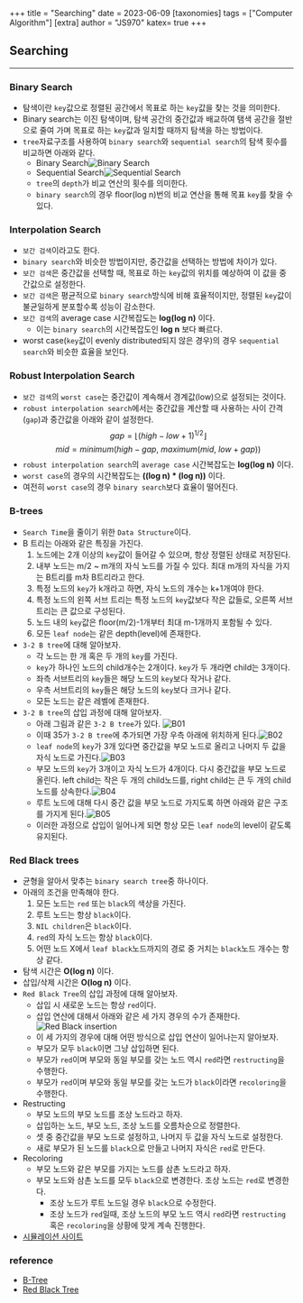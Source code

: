 +++
title = "Searching"
date = 2023-06-09
[taxonomies]
tags = ["Computer Algorithm"]
[extra]
author = "JS970"
katex= true
+++
## Searching
---
### Binary Search
- 탐색이란 `key`값으로 정렬된 공간에서 목표로 하는 `key`값을 찾는 것을 의미한다.
- Binary search는 이진 탐색이며, 탐색 공간의 중간값과 배교하여 탬색 공간을 절반으로 줄여 가며 목표로 하는 `key`값과 일치할 때까지 탐색을 하는 방법이다.
- `tree`자료구조를 사용하여 `binary search`와 `sequential search`의 탐색 횟수를 비교하면 아래와 같다.
	- Binary Search![Binary Search](/image/Algorithm/binarySearch.png)
	- Sequential Search![Sequential Search](/image/Algorithm/sequentialSearch.png)
	- `tree`의 `depth`가 비교 연산의 횟수를 의미한다.
	- `binary search`의 경우 floor(log n)번의 비교 연산을 통해 목표 `key`를 찾을 수 있다. 

### Interpolation Search
- `보간 검색`이라고도 한다.
- `binary search`와 비슷한 방법이지만, 중간값을 선택하는 방법에 차이가 있다.
- `보간 검색`은 중간값을 선택할 때, 목표로 하는 `key`값의 위치를 예상하여 이 값을 중간값으로 설정한다.
- `보간 검색`은 평균적으로 `binary search`방식에 비해 효율적이지만, 정렬된 `key`값이 불균일하게 분포할수록 성능이 감소한다.
- `보간 검색`의 average case 시간복잡도는 **log(log n)** 이다. 
	- 이는 `binary search`의 시간복잡도인 **log n** 보다 빠르다.
- worst case(`key`값이 evenly distributed되지 않은 경우)의 경우 `sequential search`와 비슷한 효율을 보인다.

### Robust Interpolation Search
- `보간 검색`의 `worst case`는 중간값이 계속해서 경계값(low)으로 설정되는 것이다.
- `robust interpolation search`에서는 중간값을 계산할 때 사용하는 사이 간격(`gap`)과 중간값을 아래와 같이 설정한다.$$gap = \lfloor(high - low+1)^{1/2}\rfloor$$$$mid = minimum(high-gap,\ maximum(mid,\ low+gap))$$
- `robust interpolation search`의 `average case` 시간복잡도는 **log(log n)** 이다.
- `worst case`의 경우의 시간복잡도는 **((log n) * (log n))** 이다.
- 여전히 `worst case`의 경우 `binary search`보다 효율이 떨어진다.

### B-trees
- `Search Time`을 줄이기 위한 `Data Structure`이다.
- B 트리는 아래와 같은 특징을 가진다.
	1. 노드에는 2개 이상의 `key`값이 들어갈 수 있으며, 항상 정렬된 상태로 저장된다.
	2. 내부 노드는 m/2 ~ m개의 자식 노드를 가질 수 있다. 최대 m개의 자식을 가지는 B트리를 m차 B트리라고 한다.
	3. 특정 노드의 `key`가 k개라고 하면, 자식 노드의 개수는 k+1개여야 한다.
	4. 특정 노드의 왼쪽 서브 트리는 특정 노드의 `key`값보다 작은 값들로, 오른쪽 서브 트리는 큰 값으로 구성된다.
	5. 노드 내의 `key`값은 floor(m/2)-1개부터 최대 m-1개까지 포함될 수 있다.
	6. 모든 `leaf node`는 같은 depth(level)에 존재한다.
- `3-2 B tree`에 대해 알아보자.
	- 각 노드는 한 개 혹은 두 개의 `key`를 가진다.
	- `key`가 하나인 노드의 child개수는 2개이다. `key`가 두 개라면 child는 3개이다.
	- 좌측 서브트리의 `key`들은 해당 노드의 `key`보다 작거나 같다.
	- 우측 서브트리의 `key`들은 해당 노드의 `key`보다 크거나 같다.
	- 모든 노드는 같은 레벨에 존재한다.
- `3-2 B tree`의 삽입 과정에 대해 알아보자.
	- 아래 그림과 같은 `3-2 B tree`가 있다. ![B01](/image/Algorithm/b01.png)
	- 이때 35가 `3-2 B tree`에 추가되면 가장 우측 아래에 위치하게 된다.![B02](/image/Algorithm/b02.png)
	- `leaf node`의 `key`가 3개 있다면 중간값을 부모 노드로 올리고 나머지 두 값을 자식 노드로 가진다.![B03](/image/Algorithm/b03.png)
	- 부모 노드의 `key`가 3개이고 자식 노드가 4개이다. 다시 중간값을 부모 노드로 올린다. left child는 작은 두 개의 child노드를, right child는 큰 두 개의 child노드를 상속한다.![B04](/image/Algorithm/b04.png)
	- 루트 노드에 대해 다시 중간 값을 부모 노드로 가지도록 하면 아래와 같은 구조를 가지게 된다.![B05](/image/Algorithm/b05.png)
	- 이러한 과정으로 삽입이 일어나게 되면 항상 모든 `leaf node`의 level이 같도록 유지된다.

### Red Black trees
- 균형을 알아서 맞추는 `binary search tree`중 하나이다.
- 아래의 조건을 만족해야 한다.
	1. 모든 노드는 `red` 또는 `black`의 색상을 가진다.
	2. 루트 노드는 항상 `black`이다.
	3. `NIL children`은 `black`이다.
	4. `red`의 자식 노드는 항상 `black`이다.
	5. 어떤 노드 X에서 `leaf black`노드까지의 경로 중 거치는 `black`노드 개수는 항상 같다.
- 탐색 시간은 **O(log n)** 이다.
- 삽입/삭제 시간은 **O(log n)** 이다.
- `Red Black Tree`의 삽입 과정에 대해 알아보자.
	- 삽입 시 새로운 노드는 항상 `red`이다.
	-  삽입 연산에 대해서 아래와 같은 세 가지 경우의 수가 존재한다.![Red Black insertion](/image/Algorithm/rbInsert01.png)
	- 이 세 가지의 경우에 대해 어떤 방식으로 삽입 연산이 일어나는지 알아보자.
	- 부모가 모두 `black`이면 그냥 삽입하면 된다.
	- 부모가 `red`이며 부모와 동일 부모를 갖는 노드 역시 `red`라면 `restructing`을 수행한다.
	- 부모가 `red`이며 부모와 동일 부모를 갖는 노드가 `black`이라면 `recoloring`을 수행한다.
- Restructing
	- 부모 노드의 부모 노드를 조상 노드라고 하자.
	- 삽입하는 노드, 부모 노드, 조상 노드를 오름차순으로 정렬한다.
	- 셋 중 중간값을 부모 노드로 설정하고, 나머지 두 값을 자식 노드로 설정한다.
	- 새로 부모가 된 노드를 `black`으로 만들고 나머지 자식은 `red`로 만든다.
- Recoloring
	- 부모 노드와 같은 부모를 가지는 노드를 삼촌 노드라고 하자.
	- 부모 노드와 삼촌 노드를 모두 `black`으로 변경한다. 조상 노드는 `red`로 변경한다.
		- 조상 노드가 루트 노드일 경우 `black`으로 수정한다.
		- 조상 노드가 `red`일때, 조상 노드의 부모 노드 역시 `red`라면 `restructing` 혹은 `recoloring`을 상황에 맞게 계속 진행한다.
- [시뮬레이션 사이트](https://www.cs.usfca.edu/~galles/visualization/RedBlack.html)

### reference
- [B-Tree](https://code-lab1.tistory.com/217)
- [Red Black Tree](https://code-lab1.tistory.com/62)